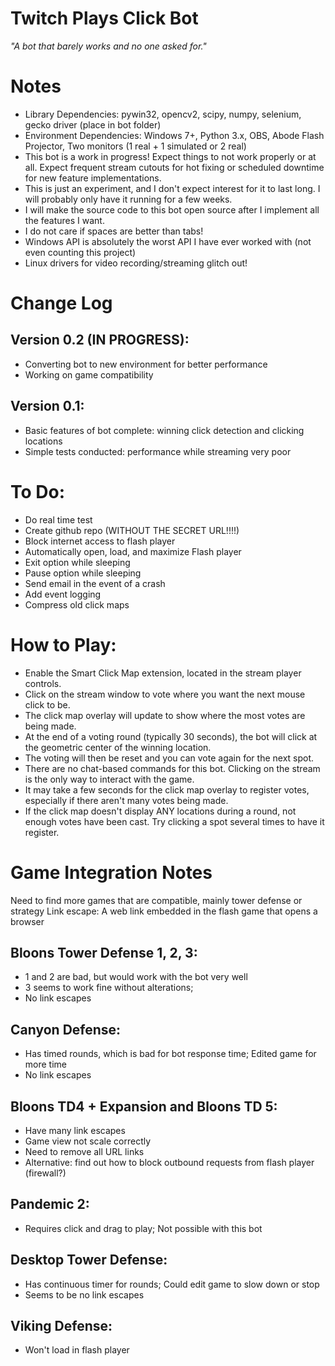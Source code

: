 # Twitch Plays Click Bot
*"A bot that barely works and no one asked for."*

# Notes
+ Library Dependencies: pywin32, opencv2, scipy, numpy, selenium, gecko driver (place in bot folder)
+ Environment Dependencies: Windows 7+, Python 3.x, OBS, Abode Flash Projector, Two monitors (1 real + 1 simulated or 2 real)
+ This bot is a work in progress! Expect things to not work properly or at all. Expect frequent stream cutouts for hot fixing or scheduled downtime for new feature implementations.
+ This is just an experiment, and I don't expect interest for it to last long. I will probably only have it running for a few weeks.
+ I will make the source code to this bot open source after I implement all the features I want.
+ I do not care if spaces are better than tabs!
+ Windows API is absolutely the worst API I have ever worked with (not even counting this project)
+ Linux drivers for video recording/streaming glitch out!

# Change Log
## Version 0.2 (IN PROGRESS):
+ Converting bot to new environment for better performance
+ Working on game compatibility
## Version 0.1:
+ Basic features of bot complete: winning click detection and clicking locations
+ Simple tests conducted: performance while streaming very poor

# To Do:
+ Do real time test
+ Create github repo (WITHOUT THE SECRET URL!!!!)
+ Block internet access to flash player
+ Automatically open, load, and maximize Flash player
+ Exit option while sleeping
+ Pause option while sleeping
+ Send email in the event of a crash
+ Add event logging
+ Compress old click maps

# How to Play:
+ Enable the Smart Click Map extension, located in the stream player controls.
+ Click on the stream window to vote where you want the next mouse click to be.
+ The click map overlay will update to show where the most votes are being made.
+ At the end of a voting round (typically 30 seconds), the bot will click at the geometric center of the winning location.
+ The voting will then be reset and you can vote again for the next spot.
+ There are no chat-based commands for this bot. Clicking on the stream is the only way to interact with the game.
+ It may take a few seconds for the click map overlay to register votes, especially if there aren't many votes being made.
+ If the click map doesn't display ANY locations during a round, not enough votes have been cast. Try clicking a spot several times to have it register.

# Game Integration Notes
Need to find more games that are compatible, mainly tower defense or strategy
Link escape: A web link embedded in the flash game that opens a browser
## Bloons Tower Defense 1, 2, 3:
+ 1 and 2 are bad, but would work with the bot very well
+ 3 seems to work fine without alterations;
+ No link escapes
## Canyon Defense:
+ Has timed rounds, which is bad for bot response time; Edited game for more time
+ No link escapes
## Bloons TD4 + Expansion and Bloons TD 5:
+ Have many link escapes
+ Game view not scale correctly
+ Need to remove all URL links
+ Alternative: find out how to block outbound requests from flash player (firewall?)
## Pandemic 2:
+ Requires click and drag to play; Not possible with this bot
## Desktop Tower Defense:
+ Has continuous timer for rounds; Could edit game to slow down or stop
+ Seems to be no link escapes
## Viking Defense:
+ Won't load in flash player